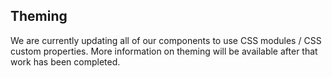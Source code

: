 ## Theming

We are currently updating all of our components to use CSS modules / CSS custom properties. More information on theming will be available after that work has been completed.
